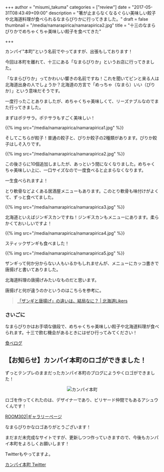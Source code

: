 +++
author = "misumi_takuma"
categories = ["review"]
date = "2017-05-31T08:43:49+09:00"
description = "箸が止まらなくなるぐらい美味しい餃子や北海道料理が食べられるなまらぴりかに行ってきました。"
draft = false
thumbnail = "/media/namarapirica/namarapirica2.jpg"
title = "十三のなまらぴりかでめちゃくちゃ美味しい餃子を食べてきた"

+++

カンパイ"本町"という名前でやってますが、出張もしております！

今回は本町を離れて、十三にある「なまらぴりか」というお店に行ってきました。

「なまらぴりか」ってかわいい響きの名前ですね！これを聞いてピンと来る人は北海道出身の人でしょうか？北海道の方言で「めっちゃ（なまら）いい（ぴりか）」という意味だそうです。

一度行ったことありましたが、めちゃくちゃ美味しくて、リーズナブルなのでまた行ってきました。

まずはポテサラ。ポテサラもすごく美味しい！

{{% img src="/media/namarapirica/namarapirica1.jpg" %}}

そしてこちらが餃子！普通の餃子と、ぴりか餃子の2種類があります。ぴりか餃子はしそ入りです。

{{% img src="/media/namarapirica/namarapirica2.jpg" %}}

この後さらに10個追加しましたが、あっという間になくなりました。めちゃくちゃ美味しい上に、一口サイズなので一度食べると止まらなくなります。

一生食べられますよ！

とり軟骨などよくある居酒屋メニューもあります。このとり軟骨も味付けがよくて、ずっと食べてました。

{{% img src="/media/namarapirica/namarapirica3.jpg" %}}

北海道といえばジンギスカンですね！ジンギスカンもメニューにあります。柔らかくておいしいですよ！

{{% img src="/media/namarapirica/namarapirica4.jpg" %}}

スティックザンギも食べました！

{{% img src="/media/namarapirica/namarapirica5.jpg" %}}

ザンギって何か分からない人もいるかもしれませんが、メニューにカッコ書きで唐揚げと書いてありました。

北海道料理の唐揚げみたいなものだと思います。

唐揚げと何が違うのかというのはこちらを参考に。

> [「ザンギと唐揚げ」の違いは、結局なに？ | 北海道Likers](http://www.hokkaidolikers.com/articles/3772)

### さいごに

なまらぴりかはお手頃な値段で、めちゃくちゃ美味しい餃子や北海道料理が食べられます。十三で飲む機会があるときにはぜひ行ってみてください！

[食べログ](https://tabelog.com/osaka/A2701/A270302/27089309/)

## 【お知らせ】カンパイ本町のロゴができました！

ずっとテンプレのままだったカンパイ本町のブログにようやくロゴができました！

<p style="text-align: center;">
<img src="/images/logo.png" srcset="/images/logo@2x.png 2x" alt="カンパイ本町" style="max-width: 80%;">
</p>

ロゴを作ってくれたのは、デザイナーであり、ビリヤード仲間でもあるアシュウくんです！

[ROOM302|ギャラリーページ](http://302.office-ashu.com/gallery/)

なまらぴりかなロゴありがとうございます！

まだまだ未完成なサイトですが、更新しつつ作っていきますので、今後もカンパイ本町をよろしくお願いします！

Twitterもやってますよ。

[カンパイ本町 Twitter](https://twitter.com/kanpaihonmachi)
